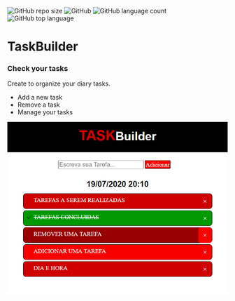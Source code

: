 ![GitHub repo size](https://img.shields.io/github/repo-size/GabrielRioo/TaskBuilder) ![GitHub](https://img.shields.io/github/license/GabrielRioo/TaskBuilder) ![GitHub language count](https://img.shields.io/github/languages/count/GabrielRioo/TaskBuilder) ![GitHub top language](https://img.shields.io/github/languages/top/GabrielRioo/TaskBuilder)
# TaskBuilder
### Check your tasks

Create to organize your diary tasks.
* Add a new task
* Remove a task
* Manage your tasks 

![TaskBuilder](taskbuilder.png)

